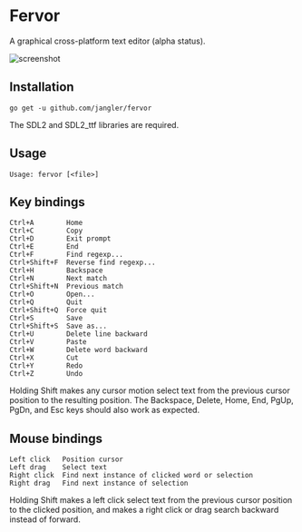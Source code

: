 Fervor
======
A graphical cross-platform text editor (alpha status).

![screenshot](http://jangler.info/dl/2015-06-08-195034_fervor.png 'screenshot')

Installation
------------
	go get -u github.com/jangler/fervor

The SDL2 and SDL2\_ttf libraries are required.

Usage
-----
	Usage: fervor [<file>]

Key bindings
------------
	Ctrl+A        Home
	Ctrl+C        Copy
	Ctrl+D        Exit prompt
	Ctrl+E        End
	Ctrl+F        Find regexp...
	Ctrl+Shift+F  Reverse find regexp...
	Ctrl+H        Backspace
	Ctrl+N        Next match
	Ctrl+Shift+N  Previous match
	Ctrl+O        Open...
	Ctrl+Q        Quit
	Ctrl+Shift+Q  Force quit
	Ctrl+S        Save
	Ctrl+Shift+S  Save as...
	Ctrl+U        Delete line backward
	Ctrl+V        Paste
	Ctrl+W        Delete word backward
	Ctrl+X        Cut
	Ctrl+Y        Redo
	Ctrl+Z        Undo

Holding Shift makes any cursor motion select text from the previous cursor
position to the resulting position. The Backspace, Delete, Home, End, PgUp,
PgDn, and Esc keys should also work as expected.

Mouse bindings
--------------
	Left click   Position cursor
	Left drag    Select text
	Right click  Find next instance of clicked word or selection
	Right drag   Find next instance of selection

Holding Shift makes a left click select text from the previous cursor position
to the clicked position, and makes a right click or drag search backward
instead of forward.
